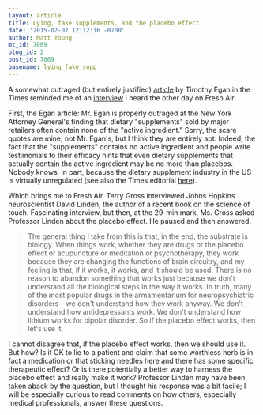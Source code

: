 ```yaml
---
layout: article
title: Lying, fake supplements, and the placebo effect
date: '2015-02-07 12:12:16 -0700'
author: Matt Young
mt_id: 7069
blog_id: 2
post_id: 7069
basename: lying_fake_supp
---
```

A somewhat outraged (but entirely justified) [article](http://www.nytimes.com/2015/02/06/opinion/the-politics-of-fraudulent-dietary-supplements.html) by Timothy Egan in the Times reminded me of an [interview](http://www.npr.org/blogs/health/2015/02/03/383426166/fingertips-to-hair-follicles-why-touch-causes-pleasure-and-pain) I heard the other day on Fresh Air.

First, the Egan article: Mr. Egan is properly outraged at the New York Attorney General's finding that dietary "supplements" sold by major retailers often contain none of the "active ingredient." Sorry, the scare quotes are mine, not Mr. Egan's, but I think they are entirely apt. Indeed, the fact that the "supplements" contains no active ingredient and people write testimonials to their efficacy hints that even dietary supplements that actually contain the active ingredient may be no more than placebos. Nobody knows, in part, because the dietary supplement industry in the US is virtually unregulated (see also the Times editorial [here](http://www.nytimes.com/2015/02/07/opinion/herbal-supplements-without-herbs.html)).

Which brings me to Fresh Air. Terry Gross interviewed Johns Hopkins neuroscientist David Linden, the author of a recent book on the science of touch. Fascinating interview, but then, at the 29-min mark, Ms. Gross asked Professor Linden about the placebo effect. He paused and then answered,

> The general thing I take from this is that, in the end, the substrate is biology. When things work, whether they are drugs or the placebo effect or acupuncture or meditation or psychotherapy, they work because they are changing the functions of brain circuitry, and my feeling is that, if it works, it works, and it should be used. There is no reason to abandon something that works just because we don't understand all the biological steps in the way it works. In truth, many of the most popular drugs in the armamentarium for neuropsychiatric disorders &ndash; we don't understand how they work anyway. We don't understand how antidepressants work. We don't understand how lithium works for bipolar disorder. So if the placebo effect works, then let's use it.

I cannot disagree that, if the placebo effect works, then we should use it. But how? Is it OK to lie to a patient and claim that some worthless herb is in fact a medication or that sticking needles here and there has some specific therapeutic effect? Or is there potentially a better way to harness the placebo effect and really make it work? Professor Linden may have been taken aback by the question, but I thought his response was a bit facile; I will be especially curious to read comments on how others, especially medical professionals, answer these questions.
